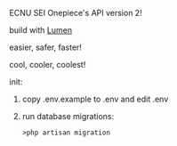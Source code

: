 ECNU SEI Onepiece's API version 2!

build with [Lumen](https://lumen.laravel.com)

easier, safer, faster!

cool, cooler, coolest!

init:
1. copy .env.example to .env and edit .env

2. run database migrations:
    ```
    >php artisan migration
    ```